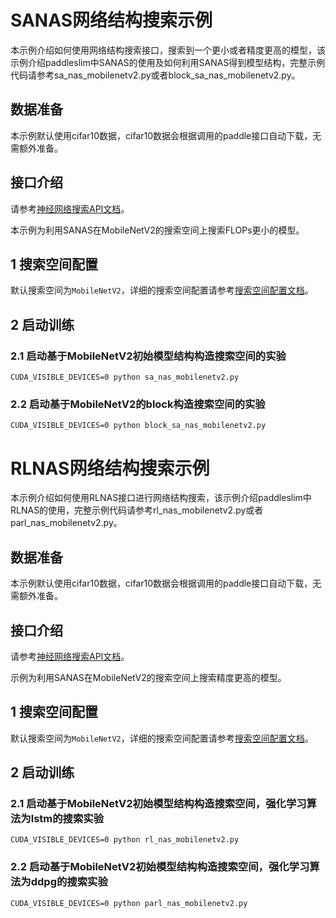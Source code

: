 # SANAS网络结构搜索示例


本示例介绍如何使用网络结构搜索接口，搜索到一个更小或者精度更高的模型，该示例介绍paddleslim中SANAS的使用及如何利用SANAS得到模型结构，完整示例代码请参考sa_nas_mobilenetv2.py或者block_sa_nas_mobilenetv2.py。

## 数据准备
本示例默认使用cifar10数据，cifar10数据会根据调用的paddle接口自动下载，无需额外准备。

## 接口介绍
请参考<a href='../../docs/zh_cn/api_cn/nas_api.rst'>神经网络搜索API文档</a>。

本示例为利用SANAS在MobileNetV2的搜索空间上搜索FLOPs更小的模型。
## 1 搜索空间配置
默认搜索空间为`MobileNetV2`，详细的搜索空间配置请参考<a href='../../docs/zh_cn/api_cn/search_space.md'>搜索空间配置文档</a>。

## 2 启动训练

### 2.1 启动基于MobileNetV2初始模型结构构造搜索空间的实验
```shell
CUDA_VISIBLE_DEVICES=0 python sa_nas_mobilenetv2.py
```


### 2.2 启动基于MobileNetV2的block构造搜索空间的实验
```shell
CUDA_VISIBLE_DEVICES=0 python block_sa_nas_mobilenetv2.py
```

# RLNAS网络结构搜索示例

本示例介绍如何使用RLNAS接口进行网络结构搜索，该示例介绍paddleslim中RLNAS的使用，完整示例代码请参考rl_nas_mobilenetv2.py或者parl_nas_mobilenetv2.py。

## 数据准备
本示例默认使用cifar10数据，cifar10数据会根据调用的paddle接口自动下载，无需额外准备。

## 接口介绍
请参考<a href='../../docs/zh_cn/api_cn/nas_api.rst'>神经网络搜索API文档</a>。

示例为利用SANAS在MobileNetV2的搜索空间上搜索精度更高的模型。
## 1 搜索空间配置
默认搜索空间为`MobileNetV2`，详细的搜索空间配置请参考<a href='../../docs/zh_cn/api_cn/search_space.md'>搜索空间配置文档</a>。

## 2 启动训练

### 2.1 启动基于MobileNetV2初始模型结构构造搜索空间，强化学习算法为lstm的搜索实验
```shell
CUDA_VISIBLE_DEVICES=0 python rl_nas_mobilenetv2.py
```

### 2.2 启动基于MobileNetV2初始模型结构构造搜索空间，强化学习算法为ddpg的搜索实验
```shell
CUDA_VISIBLE_DEVICES=0 python parl_nas_mobilenetv2.py
```
